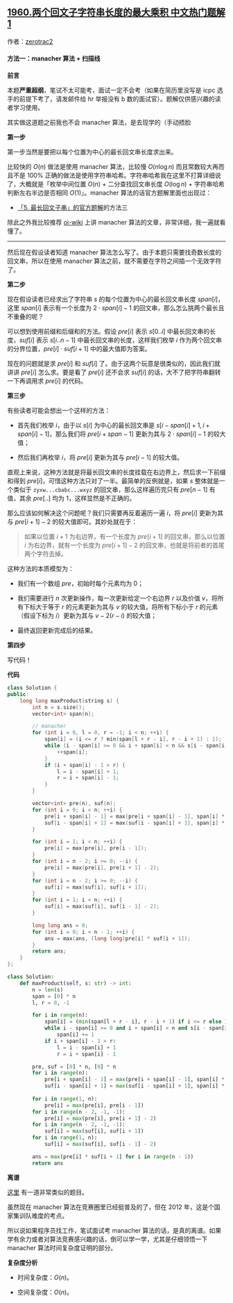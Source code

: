 ## [1960.两个回文子字符串长度的最大乘积 中文热门题解1](https://leetcode.cn/problems/maximum-product-of-the-length-of-two-palindromic-substrings/solutions/100000/liang-ge-hui-wen-zi-zi-fu-chuan-chang-du-soyb)

作者：[zerotrac2](https://leetcode.cn/u/zerotrac2)
#### 方法一：$\text{manacher}$ 算法 + 扫描线

**前言**

本题**严重超纲**，笔试不太可能考，面试一定不会考（如果在简历里没写是 icpc 选手的前提下考了，请发邮件给 hr 举报没有 b 数的面试官）。题解仅供感兴趣的读者学习使用。

其实做这道题之前我也不会 $\text{manacher}$ 算法，是去现学的（手动捂脸

**第一步**

第一步当然是要把以每个位置为中心的最长回文串长度求出来。

比较快的 $O(n)$ 做法是使用 $\text{manacher}$ 算法，比较慢 $O(n \log n)$ 而且常数较大再而且不是 $100\%$ 正确的做法是使用字符串哈希。字符串哈希我在这里不打算详细说了，大概就是「枚举中间位置 $O(n)$ + 二分查找回文串长度 $O(\log n)$ + 字符串哈希判断左右半边是否相同 $O(1)$」。$\text{manacher}$ 算法的话官方题解里面也出现过：

- [「5. 最长回文子串」的官方题解](https://leetcode-cn.com/problems/longest-palindromic-substring/solution/zui-chang-hui-wen-zi-chuan-by-leetcode-solution/)的方法三

除此之外我比较推荐 [oi-wiki](https://oi-wiki.org/string/manacher/) 上讲 $\text{manacher}$ 算法的文章，非常详细，我一遍就看懂了。

---

然后现在假设读者知道 $\text{manacher}$ 算法怎么写了。由于本题只需要找奇数长度的回文串，所以在使用 $\text{manacher}$ 算法之前，就不需要在字符之间插一个无效字符了。

**第二步**

现在假设读者已经求出了字符串 $s$ 的每个位置为中心的最长回文串长度 $\textit{span}[i]$，这里 $\textit{span}[i]$ 表示有一个长度为 $2 \cdot \textit{span}[i] - 1$ 的回文串，那么怎么挑两个最长且不重叠的呢？

可以想到使用前缀和后缀和的方法。假设 $\textit{pre}[i]$ 表示 $s[0..i]$ 中最长回文串的长度，$\textit{suf}[i]$ 表示 $s[i..n-1]$ 中最长回文串的长度，这样我们枚举 $i$ 作为两个回文串的分界位置，$\textit{pre}[i] \cdot \textit{suf}[i+1]$ 中的最大值即为答案。

现在的问题就是求 $\textit{pre}[i]$ 和 $\textit{suf}[i]$ 了。由于这两个玩意是很类似的，因此我们就讲讲 $\textit{pre}[i]$ 怎么求。要是看了 $\textit{pre}[i]$ 还不会求 $\textit{suf}[i]$ 的话，大不了把字符串翻转一下再调用求 $\textit{pre}[i]$ 的代码。

**第三步**

有些读者可能会想出一个这样的方法：

- 首先我们枚举 $i$，由于以 $s[i]$ 为中心的最长回文串是 $s\big[i-\textit{span}[i]+1, i+\textit{span}[i]-1\big]$，那么我们将 $\textit{pre}[i+\textit{span}-1]$ 更新为其与 $2 \cdot \textit{span}[i] - 1$ 的较大值；

- 然后我们再枚举 $i$，将 $\textit{pre}[i]$ 更新为其与 $\textit{pre}[i-1]$ 的较大值。

直观上来说，这种方法就是将最长回文串的长度挂载在右边界上，然后求一下前缀和得到 $\textit{pre}[i]$，可惜这种方法只对了一半。最简单的反例就是，如果 $s$ 整体就是一个类似于 $\texttt{zyxw...cbabc...wxyz}$ 的回文串，那么这样遍历完只有 $\textit{pre}[n-1]$ 有值，其余 $\textit{pre}[..]$ 均为 $1$，这样显然是不正确的。

那么应该如何解决这个问题呢？我们只需要再反着遍历一遍 $i$，将 $\textit{pre}[i]$ 更新为其与 $\textit{pre}[i+1] - 2$ 的较大值即可。其妙处就在于：

> 如果以位置 $i+1$ 为右边界，有一个长度为 $\textit{pre}[i+1]$ 的回文串，那么以位置 $i$ 为右边界，就有一个长度为 $\textit{pre}[i+1]-2$ 的回文串，也就是将前者的首尾两个字符去掉。

这种方法的本质模型为：

- 我们有一个数组 $\textit{pre}$，初始时每个元素均为 $0$；

- 我们需要进行 $n$ 次更新操作，每一次更新给定一个右边界 $r$ 以及价值 $v$，将所有下标大于等于 $r$ 的元素更新为其与 $v$ 的较大值，将所有下标小于 $r$ 的元素（假设下标为 $i$）更新为其与 $v - 2(r-i)$ 的较大值；

- 最终返回更新完成后的结果。

**第四步**

写代码！

**代码**

```C++ [sol1-C++]
class Solution {
public:
    long long maxProduct(string s) {
        int n = s.size();
        vector<int> span(n);

        // manacher
        for (int i = 0, l = 0, r = -1; i < n; ++i) {
            span[i] = (i <= r ? min(span[l + r - i], r - i + 1) : 1);
            while (i - span[i] >= 0 && i + span[i] < n && s[i - span[i]] == s[i + span[i]]) {
                ++span[i];
            }
            if (i + span[i] - 1 > r) {
                l = i - span[i] + 1;
                r = i + span[i] - 1;
            }
        }

        vector<int> pre(n), suf(n);
        for (int i = 0; i < n; ++i) {
            pre[i + span[i] - 1] = max(pre[i + span[i] - 1], span[i] * 2 - 1);
            suf[i - span[i] + 1] = max(suf[i - span[i] + 1], span[i] * 2 - 1);
        }

        for (int i = 1; i < n; ++i) {
            pre[i] = max(pre[i], pre[i - 1]);
        }
        for (int i = n - 2; i >= 0; --i) {
            pre[i] = max(pre[i], pre[i + 1] - 2);
        }
        for (int i = n - 2; i >= 0; --i) {
            suf[i] = max(suf[i], suf[i + 1]);
        }
        for (int i = 1; i < n; ++i) {
            suf[i] = max(suf[i], suf[i - 1] - 2);
        }

        long long ans = 0;
        for (int i = 0; i < n - 1; ++i) {
            ans = max(ans, (long long)pre[i] * suf[i + 1]);
        }
        return ans;
    }
};
```

```Python [sol1-Python3]
class Solution:
    def maxProduct(self, s: str) -> int:
        n = len(s)
        span = [0] * n
        l, r = 0, -1

        for i in range(n):
            span[i] = (min(span[l + r - i], r - i + 1) if i <= r else 1)
            while i - span[i] >= 0 and i + span[i] < n and s[i - span[i]] == s[i + span[i]]:
                span[i] += 1
            if i + span[i] - 1 > r:
                l = i - span[i] + 1
                r = i + span[i] - 1

        pre, suf = [0] * n, [0] * n
        for i in range(n):
            pre[i + span[i] - 1] = max(pre[i + span[i] - 1], span[i] * 2 - 1)
            suf[i - span[i] + 1] = max(suf[i - span[i] + 1], span[i] * 2 - 1)
        
        for i in range(1, n):
            pre[i] = max(pre[i], pre[i - 1])
        for i in range(n - 2, -1, -1):
            pre[i] = max(pre[i], pre[i + 1] - 2)
        for i in range(n - 2, -1, -1):
            suf[i] = max(suf[i], suf[i + 1])
        for i in range(1, n):
            suf[i] = max(suf[i], suf[i - 1] - 2)

        ans = max(pre[i] * suf[i + 1] for i in range(n - 1))
        return ans
```

**离谱**

[这里](https://www.luogu.com.cn/problem/P4555) 有一道非常类似的题目。

虽然现在 $\text{manacher}$ 算法在竞赛圈里已经挺普及的了，但在 2012 年，这是个国家集训队难度的考点。

所以说如果程序员找工作，笔试面试考 $\text{manacher}$ 算法的话，是真的离谱。如果学有余力或者对算法竞赛感兴趣的话，倒可以学一学，尤其是仔细领悟一下 $\text{manacher}$ 算法时间复杂度证明的部分。

**复杂度分析**

- 时间复杂度：$O(n)$。

- 空间复杂度：$O(n)$。
